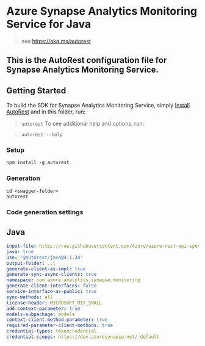 # Azure Synapse Analytics Monitoring Service for Java

> see https://aka.ms/autorest

This is the AutoRest configuration file for Synapse Analytics Monitoring Service.
---
## Getting Started

To build the SDK for Synapse Analytics Monitoring Service, simply [Install AutoRest](https://aka.ms/autorest) and in
this folder, run:

> `autorest`
To see additional help and options, run:

> `autorest --help`
### Setup
```ps
npm install -g autorest
```

### Generation

```ps
cd <swagger-folder>
autorest
```

### Code generation settings

## Java

```yaml
input-file: https://raw.githubusercontent.com/Azure/azure-rest-api-specs/3d6211cf28f83236cdf78e7cfc50efd3fb7cba72/specification/synapse/data-plane/Microsoft.Synapse/stable/2020-12-01/monitoring.json
java: true
use: '@autorest/java@4.1.34'
output-folder: ..\
generate-client-as-impl: true
generate-sync-async-clients: true
namespace: com.azure.analytics.synapse.monitoring
generate-client-interfaces: false
service-interface-as-public: true
sync-methods: all
license-header: MICROSOFT_MIT_SMALL
add-context-parameter: true
models-subpackage: models
context-client-method-parameter: true
required-parameter-client-methods: true
credential-types: tokencredential
credential-scopes: https://dev.azuresynapse.net/.default
```
